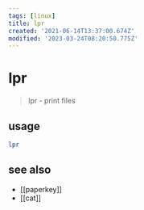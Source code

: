 ```yaml
---
tags: [linux]
title: lpr
created: '2021-06-14T13:37:00.674Z'
modified: '2023-03-24T08:20:50.775Z'
---
```


# lpr

> lpr - print files

## usage

```sh
lpr
```

## see also

- [[paperkey]]
- [[cat]]
